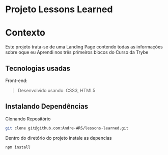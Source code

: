 # Projeto Lessons Learned

# Contexto
Este projeto trata-se de uma Landing Page contendo todas as informações sobre oque eu Aprendi nos três primeiros blocos do Curso da Trybe

## Tecnologias usadas

Front-end:
> Desenvolvido usando: CSS3, HTML5

## Instalando Dependências

Clonando Repositório
```bash
git clone git@github.com:Andre-ARS/lessons-learned.git
``` 

Dentro do diretório do projeto instale as depencias
```bash
npm install
``` 
